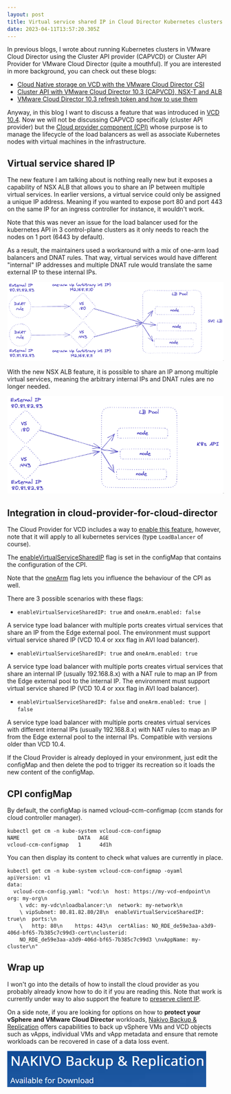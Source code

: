 ```yaml
---
layout: post
title: Virtual service shared IP in Cloud Director Kubernetes clusters
date: 2023-04-11T13:57:20.305Z
---
```


In previous blogs, I wrote about running Kubernetes clusters in VMware Cloud Director using the Cluster API provider (CAPVCD) or Cluster API Provider for VMware Cloud Director (quite a mouthful). If you are interested in more background, you can check out these blogs:

* [Cloud Native storage on VCD with the VMware Cloud Director CSI](https://www.vxav.fr/2022-05-30-cloud-native-storage-on-vcd-with-the-vmware-cloud-director-csi/)
* [Cluster API with VMware Cloud Director 10.3 (CAPVCD), NSX-T and ALB](https://www.vxav.fr/2022-05-15-cluster-api-with-vmware-cloud-director-10.3-(capvcd),-nsx-t-and-alb/)
* [VMware Cloud Director 10.3 refresh token and how to use them](https://www.vxav.fr/2022-09-18-vmware-cloud-director-10.3-refresh-token-and-how-to-use-them/)

Anyway, in this blog I want to discuss a feature that was introduced in [VCD 10.4](https://docs.vmware.com/en/VMware-Cloud-Director/10.4/rn/vmware-cloud-director-104-release-notes/index.html). Now we will not be discussing CAPVCD specifically (cluster API provider) but  the [Cloud provider component (CPI)](https://github.com/vmware/cloud-provider-for-cloud-director/) whose purpose is to manage the lifecycle of the load balancers as well as associate Kubernetes nodes with virtual machines in the infrastructure.

## Virtual service shared IP

The new feature I am talking about is nothing really new but it exposes a capability of NSX ALB that allows you to share an IP between multiple virtual services. In earlier versions, a virtual service could only be assigned a unique IP address. Meaning if you wanted to expose port 80 and port 443 on the same IP for an ingress controller for instance, it wouldn't work.

Note that this was never an issue for the load balancer used for the kubernetes API in 3 control-plane clusters as it only needs to reach the nodes on 1 port (6443 by default).

As a result, the maintainers used a workaround with a mix of one-arm load balancers and DNAT rules. That way, virtual services would have different "internal" IP addresses and multiple DNAT rule would translate the same external IP to these internal IPs. 

![one-arm load balancer](/img/SCR-20230411-oe2.png)

With the new NSX ALB feature, it is possible to share an IP among multiple virtual services, meaning the arbitrary internal IPs and DNAT rules are no longer needed.

![shared virtual service ip](/img/SCR-20230411-ohu.png)

## Integration in cloud-provider-for-cloud-director

The Cloud Provider for VCD includes a way to [enable this feature](https://github.com/vmware/cloud-provider-for-cloud-director/tree/bf93908b793c9d109aeea38319220926edd3469c), however, note that it will apply to all kubernetes services (type `LoadBalancer` of course). 

The [enableVirtualServiceSharedIP](https://github.com/vmware/cloud-provider-for-cloud-director/blob/bf93908b793c9d109aeea38319220926edd3469c/manifests/vcloud-configmap.yaml#L22) flag is set in the configMap that contains the configuration of the CPI. 

Note that the [oneArm](https://github.com/vmware/cloud-provider-for-cloud-director/blob/bf93908b793c9d109aeea38319220926edd3469c/manifests/vcloud-configmap.yaml#L13) flag lets you influence the behaviour of the CPI as well.

There are 3 possible scenarios with these flags:

- `enableVirtualServiceSharedIP: true` and `oneArm.enabled: false`

A service type load balancer with multiple ports creates virtual services that share an IP from the Edge external pool. The environment must support virtual service shared IP (VCD 10.4 or xxx flag in AVI load balancer).

- `enableVirtualServiceSharedIP: true` and `oneArm.enabled: true`

A service type load balancer with multiple ports creates virtual services that share an internal IP (usually 192.168.8.x) with a NAT rule to map an IP from the Edge external pool to the internal IP. The environment must support virtual service shared IP (VCD 10.4 or xxx flag in AVI load balancer).

- `enableVirtualServiceSharedIP: false` and `oneArm.enabled: true | false`

A service type load balancer with multiple ports creates virtual services with different internal IPs (usually 192.168.8.x) with NAT rules to map an IP from the Edge external pool to the internal IPs. Compatible with versions older than VCD 10.4.

If the Cloud Provider is already deployed in your environment, just edit the configMap and then delete the pod to trigger its recreation so it loads the new content of the configMap.

## CPI configMap

By default, the configMap is named vcloud-ccm-configmap (ccm stands for cloud controller manager).

```
kubectl get cm -n kube-system vcloud-ccm-configmap
NAME                   DATA   AGE
vcloud-ccm-configmap   1      4d1h
```

You can then display its content to check what values are currently in place.

```
kubectl get cm -n kube-system vcloud-ccm-configmap -oyaml
apiVersion: v1
data:
  vcloud-ccm-config.yaml: "vcd:\n  host: https://my-vcd-endpoint\n  org: my-org\n
    \ vdc: my-vdc\nloadbalancer:\n  network: my-network\n
    \ vipSubnet: 80.81.82.80/28\n  enableVirtualServiceSharedIP: true\n  ports:\n
    \   http: 80\n    https: 443\n  certAlias: NO_RDE_de59e3aa-a3d9-406d-bf65-7b385c7c99d3-cert\nclusterid:
    NO_RDE_de59e3aa-a3d9-406d-bf65-7b385c7c99d3 \nvAppName: my-cluster\n"
```

## Wrap up

I won't go into the details of how to install the cloud provider as you probably already know how to do it if you are reading this. Note that work is currently under way to also support the feature to [preserve client IP](https://github.com/vmware/cloud-provider-for-cloud-director/issues/242).

On a side note, if you are looking for options on how to **protect your vSphere and VMware Cloud Director** workloads, [Nakivo Backup & Replication](https://www.nakivo.com/) offers capabilities to back up vSphere VMs and VCD objects such as vApps, individual VMs and vApp metadata and ensure that remote workloads can be recovered in case of a data loss event.

[![nakivo backup](/img/2022-10-26-13-45-41.png)](https://www.nakivo.com)